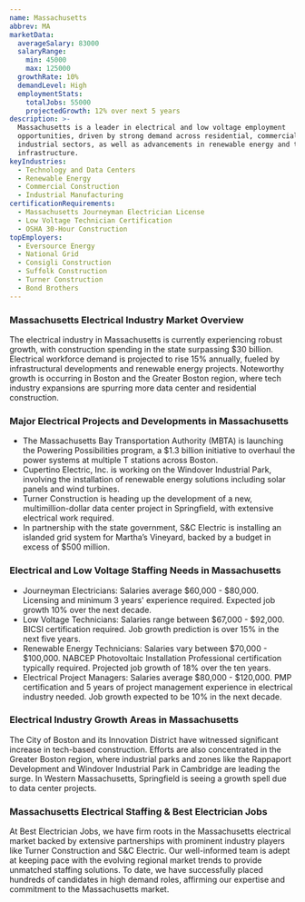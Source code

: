 ```yaml
---
name: Massachusetts
abbrev: MA
marketData:
  averageSalary: 83000
  salaryRange:
    min: 45000
    max: 125000
  growthRate: 10%
  demandLevel: High
  employmentStats:
    totalJobs: 55000
    projectedGrowth: 12% over next 5 years
description: >-
  Massachusetts is a leader in electrical and low voltage employment
  opportunities, driven by strong demand across residential, commercial, and
  industrial sectors, as well as advancements in renewable energy and technology
  infrastructure.
keyIndustries:
  - Technology and Data Centers
  - Renewable Energy
  - Commercial Construction
  - Industrial Manufacturing
certificationRequirements:
  - Massachusetts Journeyman Electrician License
  - Low Voltage Technician Certification
  - OSHA 30-Hour Construction
topEmployers:
  - Eversource Energy
  - National Grid
  - Consigli Construction
  - Suffolk Construction
  - Turner Construction
  - Bond Brothers
---
```

### Massachusetts Electrical Industry Market Overview
The electrical industry in Massachusetts is currently experiencing robust growth, with construction spending in the state surpassing $30 billion. Electrical workforce demand is projected to rise 15% annually, fueled by infrastructural developments and renewable energy projects. Noteworthy growth is occurring in Boston and the Greater Boston region, where tech industry expansions are spurring more data center and residential construction.

### Major Electrical Projects and Developments in Massachusetts
- The Massachusetts Bay Transportation Authority (MBTA) is launching the Powering Possibilities program, a $1.3 billion initiative to overhaul the power systems at multiple T stations across Boston.
- Cupertino Electric, Inc. is working on the Windover Industrial Park, involving the installation of renewable energy solutions including solar panels and wind turbines.
- Turner Construction is heading up the development of a new, multimillion-dollar data center project in Springfield, with extensive electrical work required.
- In partnership with the state government, S&C Electric is installing an islanded grid system for Martha’s Vineyard, backed by a budget in excess of $500 million.

### Electrical and Low Voltage Staffing Needs in Massachusetts
- Journeyman Electricians: Salaries average $60,000 - $80,000. Licensing and minimum 3 years' experience required. Expected job growth 10% over the next decade.
- Low Voltage Technicians: Salaries range between $67,000 - $92,000. BICSI certification required. Job growth prediction is over 15% in the next five years.
- Renewable Energy Technicians: Salaries vary between $70,000 - $100,000. NABCEP Photovoltaic Installation Professional certification typically required. Projected job growth of 18% over the ten years.
- Electrical Project Managers: Salaries average $80,000 - $120,000. PMP certification and 5 years of project management experience in electrical industry needed. Job growth expected to be 10% in the next decade.

### Electrical Industry Growth Areas in Massachusetts
The City of Boston and its Innovation District have witnessed significant increase in tech-based construction. Efforts are also concentrated in the Greater Boston region, where industrial parks and zones like the Rappaport Development and Windover Industrial Park in Cambridge are leading the surge. In Western Massachusetts, Springfield is seeing a growth spell due to data center projects.

### Massachusetts Electrical Staffing & Best Electrician Jobs
At Best Electrician Jobs, we have firm roots in the Massachusetts electrical market backed by extensive partnerships with prominent industry players like Turner Construction and S&C Electric. Our well-informed team is adept at keeping pace with the evolving regional market trends to provide unmatched staffing solutions. To date, we have successfully placed hundreds of candidates in high demand roles, affirming our expertise and commitment to the Massachusetts market.
